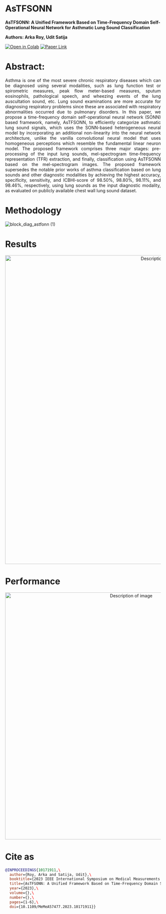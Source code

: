 # AsTFSONN 

**AsTFSONN: A Unified Framework Based on Time-Frequency Domain Self-Operational Neural Network for Asthmatic Lung Sound Classification** 

**Authors: Arka Roy, Udit Satija** 

[![Open in Colab](https://colab.research.google.com/assets/colab-badge.svg)](https://colab.research.google.com/github/rsarka34/AsTFSONN/blob/main/model/AsTFSONN.ipynb)
[![Paper Link](https://img.shields.io/badge/Paper%20Link-passing-brightgreen)](https://ieeexplore.ieee.org/abstract/document/10171911)

# Abstract:
<p align="justify">
Asthma is one of the most severe chronic respiratory diseases which can be diagnosed using several modalities, such as lung function test or spirometric measures, peak flow meter-based measures, sputum eosinophils, pathological speech, and wheezing events of the lung auscultation sound, etc. Lung sound examinations are more accurate for diagnosing respiratory problems since these are associated with respiratory abnormalities occurred due to pulmonary disorders. In this paper, we propose a time-frequency domain self-operational neural network (SONN) based framework, namely, AsTFSONN, to efficiently categorize asthmatic lung sound signals, which uses the SONN-based heterogeneous neural model by incorporating an additional non-linearity into the neural network architecture, unlike the vanilla convolutional neural model that uses homogeneous perceptions which resemble the fundamental linear neuron model. The proposed framework comprises three major stages: pre-processing of the input lung sounds, mel-spectrogram time-frequency representation (TFR) extraction, and finally, classification using AsTFSONN based on the mel-spectrogram images. The proposed framework supersedes the notable prior works of asthma classification based on lung sounds and other diagnostic modalities by achieving the highest accuracy, specificity, sensitivity, and ICBHI-score of 98.50%, 98.80%, 98.11%, and 98.46%, respectively, using lung sounds as the input diagnostic modality, as evaluated on publicly available chest wall lung sound dataset.
</p>

# Methodology
![block_diag_astfonn (1)](https://github.com/rsarka34/AsTFSONN/assets/89518952/4e7f719d-0f45-4a48-a8b5-dcd0e0bf0ffc)

# Results
<p align="center">
<img src="https://github.com/user-attachments/assets/a4f6027c-736e-4b98-843f-d807cf5dff0b" alt="Description of image" width="1000"/>
</p>

# Performance
<p align="center">
  <img src="https://github.com/user-attachments/assets/37ccee0d-e5dd-42ed-8f91-2ebd9337b59e" alt="Description of image" width="800"/>
</p>


# Cite as

```bibtex
@INPROCEEDINGS{10171911,\
  author={Roy, Arka and Satija, Udit},\
  booktitle={2023 IEEE International Symposium on Medical Measurements and Applications (MeMeA)},\ 
  title={AsTFSONN: A Unified Framework Based on Time-Frequency Domain Self-Operational Neural Network for Asthmatic Lung Sound Classification},\ 
  year={2023},\
  volume={},\
  number={},\
  pages={1-6},\
  doi={10.1109/MeMeA57477.2023.10171911}}
